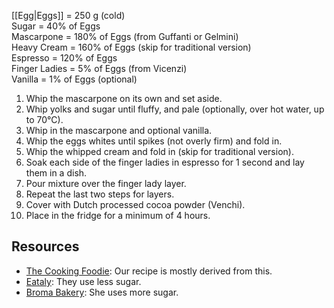 [[Egg|Eggs]] = 250 g (cold)  
Sugar = 40% of Eggs  
Mascarpone = 180% of Eggs (from Guffanti or Gelmini)  
Heavy Cream = 160% of Eggs (skip for traditional version)  
Espresso = 120% of Eggs  
Finger Ladies = 5% of Eggs (from Vicenzi)  
Vanilla = 1% of Eggs (optional)

1. Whip the mascarpone on its own and set aside.
2. Whip yolks and sugar until fluffy, and pale (optionally, over hot water, up to 70°C).
3. Whip in the mascarpone and optional vanilla.
4. Whip the eggs whites until spikes (not overly firm) and fold in.
5. Whip the whipped cream and fold in (skip for traditional version).
6. Soak each side of the finger ladies in espresso for 1 second and lay them in a dish.
7. Pour mixture over the finger lady layer.
8. Repeat the last two steps for layers.
9. Cover with Dutch processed cocoa powder (Venchi).
10. Place in the fridge for a minimum of 4 hours.

## Resources

- [The Cooking Foodie](https://www.youtube.com/watch?v=7VTtenyKRg4): Our recipe is mostly derived from this.
- [Eataly](https://www.eataly.com/us_en/magazine/recipes/dessert-recipes/traditional-tiramisu): They use less sugar.
- [Broma Bakery](https://bromabakery.com/classic-tiramisu/): She uses more sugar.
